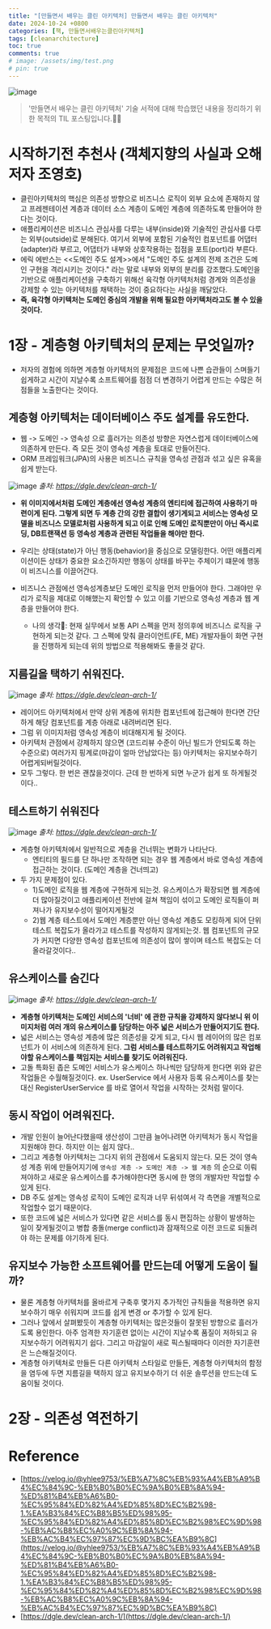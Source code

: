 ```yaml
---
title: "[만들면서 배우는 클린 아키텍처] 만들면서 배우는 클린 아키텍처"
date: 2024-10-24 +0800
categories: [책, 만들면서배우는클린아키텍처]
tags: [cleanarchitecture]
toc: true
comments: true
# image: /assets/img/test.png
# pin: true
---
```


![image](https://github.com/user-attachments/assets/894ec6d9-127a-4b73-acbd-8aeeac8c6453)

> '만들면서 배우는 클린 아키텍처' 기술 서적에 대해 학습했던 내용을 정리하기 위한 목적의 TIL 포스팅입니다.🙆‍♂️

# 시작하기전 추천사 (객체지향의 사실과 오해 저자 조영호)
- 클린아키텍처의 핵심은 의존성 방향으로 비즈니스 로직이 외부 요소에 존재하지 않고 프레젠테이션 계층과 데이터 소스 계층이 도메인 계층에 의존하도록 만들어야 한다는 것이다.
- 애플리케이션은 비즈니스 관심사를 다루는 내부(inside)와 기술적인 관심사를 다루는 외부(outside)로 분해된다. 여기서 외부에 포함된 기술적인 컴포넌트를 어댑터(adapter)라 부르고, 어댑터가 내부와 상호작용하는 접점을 포트(port)라 부른다.
- 에릭 에반스는 <<도메인 주도 설계>>에서 "도메인 주도 설계의 전제 조건은 도메인 구현을 격리시키는 것이다." 라는 말로 내부와 외부의 분리를 강조했다.도메인을 기반으로 애플리케이션을 구축하기 위해선 육각형 아키텍처처럼 경계와 의존성을 강제할 수 있는 아키텍처를 채택하는 것이 중요하다는 사실을 깨달았다.
- **즉, 육각형 아키텍처는 도메인 중심의 개발을 위해 필요한 아키텍처라고도 볼 수 있을것이다.**

# 1장 - 계층형 아키텍처의 문제는 무엇일까?
- 저자의 경험에 의하면 계층형 아키텍처의 문제점은 코드에 나쁜 습관들이 스며들기 쉽게하고 시간이 지날수록 소프트웨어를 점점 더 변경하기 어렵게 만드는 수많은 허점들을 노출한다는 것이다.

## 계층형 아키텍처는 데이터베이스 주도 설계를 유도한다.
- 웹 -> 도메인 -> 영속성 으로 흘러가는 의존성 방향은 자연스럽게 데이터베이스에 의존하게 만든다. 즉 모든 것이 영속성 계층을 토대로 만들어진다.
- ORM 프레임워크(JPA)의 사용은 비즈니스 규칙을 영속성 관점과 섞고 싶은 유혹을 쉽게 받는다.

![image](https://github.com/user-attachments/assets/262cd2dc-7cb9-480e-9556-c12d0935cfac)
_출처: https://dgle.dev/clean-arch-1/_

- **위 이미지에서처럼 도메인 계층에선 영속성 계층의 엔티티에 접근하여 사용하기 마련이게 된다. 그렇게 되면 두 계층 간의 강한 결합이 생기게되고 서비스는 영속성 모델을 비즈니스 모델로처럼 사용하게 되고 이로 인해 도메인 로직뿐만이 아닌 즉시로딩, DB트랜잭션 등 영속성 계층과 관련된 작업들을 해야만 한다.**

- 우리는 상태(state)가 아닌 행동(behavior)을 중심으로 모델링한다. 어떤 애플리케이션이든 상태가 중요한 요소긴하지만 행동이 상태를 바꾸는 주체이기 떄문에 행동이 비즈니스를 이끌어간다.
- 비즈니스 관점에선 영속성계층보단 도메인 로직을 먼저 만들어야 한다. 그래야만 우리가 로직을 제대로 이해했는지 확인할 수 있고 이를 기반으로 영속성 계층과 웹 계층을 만들어야 한다.
  - 나의 생각🧐: 현재 실무에서 보통 API 스펙을 먼저 정의후에 비즈니스 로직을 구현하게 되는것 같다. 그 스펙에 맞춰 클라이언트(FE, ME) 개발자들이 화면 구현을 진행하게 되는데 위의 방법으로 적용해봐도 좋을것 같다.

## 지름길을 택하기 쉬워진다.

![image](https://github.com/user-attachments/assets/10a47b88-dea5-4bb1-935a-c72d6ba05995)
_출처: https://dgle.dev/clean-arch-1/_

- 레이어드 아키텍처에서 만약 상위 계층에 위치한 컴포넌트에 접근해야 한다면 간단하게 해당 컴포넌트를 계층 아래로 내려버리면 된다.
- 그럼 위 이미지처럼 영속성 계층이 비대해지게 될 것이다.
- 아키텍처 관점에서 강제하지 않으면 (코드리뷰 수준이 아닌 빌드가 안되도록 하는 수준으로) 여러가지 핑계로(마감이 얼마 안남았다는 등) 아키텍처는 유지보수하기 어렵게되버릴것이다.
- 모두 그렇다. 한 번은 괜찮을것이다. 근데 한 번하게 되면 누군가 쉽게 또 하게될것이다..

## 테스트하기 쉬워진다

![image](https://github.com/user-attachments/assets/c2a2ed87-c314-4675-b242-e8d3952feb1f)
_출처: https://dgle.dev/clean-arch-1/_

- 계층형 아키텍처에서 일반적으로 계층을 건너뛰는 변화가 나타난다.
  - 엔티티의 필드를 단 하나만 조작하면 되는 경우 웹 계층에서 바로 영속성 계층에 접근하는 것이다. (도메인 계층을 건너띄고)
- 두 가지 문제점이 있다.
  - 1)도메인 로직을 웹 계층에 구현하게 되는것. 유스케이스가 확장되면 웹 계층에 더 많아질것이고 애플리케이션 전반에 걸쳐 책임이 섞이고 도메인 로직들이 퍼져나가 유지보수성이 떨어지게될것
  - 2)웹 계층 테스트에서 도메인 계층뿐만 아닌 영속성 계층도 모킹하게 되어 단위 테스트 복잡도가 올라가고 테스트를 작성하지 않게되는것. 웹 컴포넌트의 규모가 커지면 다양한 영속성 컴포넌트에 의존성이 많이 쌓이며 테스트 복잡도는 더 올라갈것이다..

## 유스케이스를 숨긴다

![image](https://github.com/user-attachments/assets/f9eb59f3-c4b2-4798-ba0b-791a63eebc76)
_출처: https://dgle.dev/clean-arch-1/_

- **계층형 아키텍처는 도메인 서비스의 '너비' 에 관한 규칙을 강제하지 않다보니 위 이미지처럼 여러 개의 유스케이스를 담당하는 아주 넓은 서비스가 만들어지기도 한다.**
- 넓은 서비스는 영속성 계층에 많은 의존성을 갖게 되고, 다시 웹 레이어의 많은 컴포넌트가 이 서비스에 의존하게 된다. **그럼 서비스를 테스트하기도 어려워지고 작업해야할 유스케이스를 책임지는 서비스를 찾기도 어려워진다.**
- 고돌 특화된 좁은 도메인 서비스가 유스케이스 하나씩만 담당하게 한다면 위와 같은 작업들은 수월해질것이다. ex. UserService 에서 사용자 등록 유스케이스를 찾는 대신 RegisterUserService 를 바로 열어서 작업을 시작하는 것처럼 말이다.

## 동시 작업이 어려워진다.
- 개발 인원이 늘어난다했을때 생산성이 그만큼 늘어나려면 아키텍처가 동시 작업을 지원해야 한다. 하지만 이는 쉽지 않다.. 
- 그리고 계층형 아키텍처는 그다지 위의 관점에서 도움되지 않는다. 모든 것이 영속성 계층 위에 만들어지기에 `영속성 계층 -> 도메인 계층 -> 웹 계층` 의 순으로 이뤄져야하고 새로운 유스케이스를 추가해야한다면 동시에 한 명의 개발자만 작업할 수 있게 된다.
- DB 주도 설계는 영속성 로직이 도메인 로직과 너무 뒤섞여서 각 측면을 개별적으로 작업할수 없기 때문이다.
- 또한 코드에 넓은 서비스가 있다면 같은 서비스를 동시 편집하는 상황이 발생하는 일이 잦게될것이고 병합 충돌(merge conflict)과 잠재적으로 이전 코드로 되돌려야 하는 문제를 야기하게 된다.

## 유지보수 가능한 소프트웨어를 만드는데 어떻게 도움이 될까?
- 물론 계층형 아키텍처를 올바르게 구축후 몇가지 추가적인 규칙들을 적용하면 유지보수하기 매우 쉬워지며 코드를 쉽게 변경 or 추가할 수 있게 된다.
- 그러나 앞에서 살펴봤듯이 계층형 아키텍처는 많은것들이 잘못된 방향으로 흘러가도록 용인한다. 아주 엄격한 자기훈련 없이는 시간이 지날수록 품질이 저하되고 유지보수하기 어려워지기 쉽다. 그리고 마감일이 새로 픽스될때마다 이러한 자기훈련은 느슨해질것이다.
- 계층형 아키텍처로 만들든 다른 아키텍처 스타일로 만들든, 계층형 아키텍처의 함정을 염두에 두면 지름길을 택하지 않고 유지보수하기 더 쉬운 솔루션을 만드는데 도움이될 것이다. 

# 2장 - 의존성 역전하기

# Reference
- [https://velog.io/@yhlee9753/%EB%A7%8C%EB%93%A4%EB%A9%B4%EC%84%9C-%EB%B0%B0%EC%9A%B0%EB%8A%94-%ED%81%B4%EB%A6%B0-%EC%95%84%ED%82%A4%ED%85%8D%EC%B2%98-1.%EA%B3%84%EC%B8%B5%ED%98%95-%EC%95%84%ED%82%A4%ED%85%8D%EC%B2%98%EC%9D%98-%EB%AC%B8%EC%A0%9C%EB%8A%94-%EB%AC%B4%EC%97%87%EC%9D%BC%EA%B9%8C](https://velog.io/@yhlee9753/%EB%A7%8C%EB%93%A4%EB%A9%B4%EC%84%9C-%EB%B0%B0%EC%9A%B0%EB%8A%94-%ED%81%B4%EB%A6%B0-%EC%95%84%ED%82%A4%ED%85%8D%EC%B2%98-1.%EA%B3%84%EC%B8%B5%ED%98%95-%EC%95%84%ED%82%A4%ED%85%8D%EC%B2%98%EC%9D%98-%EB%AC%B8%EC%A0%9C%EB%8A%94-%EB%AC%B4%EC%97%87%EC%9D%BC%EA%B9%8C)
- [https://dgle.dev/clean-arch-1/](https://dgle.dev/clean-arch-1/)